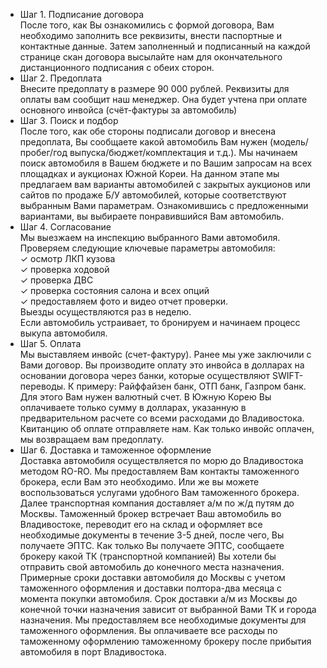 ﻿* Шаг 1. Подписание договора  
После того, как Вы ознакомились с формой договора, Вам необходимо заполнить все реквизиты, внести паспортные и контактные данные. Затем заполненный и подписанный на каждой странице скан договора высылайте нам для окончательного дистанционного подписания с обеих сторон.
* Шаг 2. Предоплата  
Внесите предоплату в размере 90 000 рублей. Реквизиты для оплаты вам сообщит наш менеджер. Она будет учтена при оплате основного инвойса (счёт-фактуры за автомобиль)
* Шаг 3. Поиск и подбор  
После того, как обе стороны подписали договор и внесена предоплата, Вы сообщаете какой автомобиль Вам нужен (модель/пробег/год выпуска/бюджет/комплектация и т.д.). Мы начинаем поиск автомобиля в Вашем бюджете и по Вашим запросам на всех площадках и аукционах Южной Кореи. На данном этапе мы предлагаем вам варианты автомобилей с закрытых аукционов или сайтов по продаже Б/У автомобилей, которые соответствуют выбранным Вами параметрам. Ознакомившись с предложенными вариантами, вы выбираете понравившийся Вам автомобиль.
* Шаг 4. Согласование  
Мы выезжаем на инспекцию выбранного Вами автомобиля. Проверяем следующие ключевые параметры автомобиля:  
✓ осмотр ЛКП кузова  
✓ проверка ходовой  
✓ проверка ДВС  
✓ проверка состояния салона и всех опций  
✓ предоставляем фото и видео отчет проверки.  
Выезды осуществляются раз в неделю.  
Если автомобиль устраивает, то бронируем и начинаем процесс выкупа автомобиля.
* Шаг 5. Оплата  
Мы выставляем инвойс (счет-фактуру). Ранее мы уже заключили с Вами договор. Вы производите оплату это инвойса в долларах на основании договора через банки, которые осуществляют SWIFT-переводы. К примеру: Райффайзен банк, ОТП банк, Газпром банк. Для этого Вам нужен валютный счет. В Южную Корею Вы оплачиваете только сумму в долларах, указанную в предварительном расчете со всеми расходами до Владивостока. Квитанцию об оплате отправляете нам. Как только инвойс оплачен, мы возвращаем вам предоплату.
* Шаг 6. Доставка и таможенное оформление  
Доставка автомобиля осуществляется по морю до Владивостока методом RО-RО. Мы предоставляем Вам контакты таможенного брокера, если Вам это необходимо. Или же вы можете воспользоваться услугами удобного Вам таможенного брокера. Далее транспортная компания доставляет а/м по ж/д путям до Москвы. Таможенный брокер встречает Ваш автомобиль во Владивостоке, переводит его на склад и оформляет все необходимые документы в течение 3-5 дней, после чего, Вы получаете ЭПТС. Как только Вы получаете ЭПТС, сообщаете брокеру какой ТК (транспортной компанией) Вы хотели бы отправить свой автомобиль до конечного места назначения. Примерные сроки доставки автомобиля до Москвы с учетом таможенного оформления и доставки полтора-два месяца с момента покупки автомобиля. Срок доставки а/м из Москвы до конечной точки назначения зависит от выбранной Вами ТК и города назначения. Мы предоставляем все необходимые документы для таможенного оформления. Вы оплачиваете все расходы по таможенному оформлению таможенному брокеру после прибытия автомобиля в порт Владивостока.
